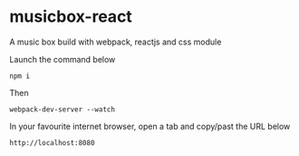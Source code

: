 # musicbox-react
A music box build with webpack, reactjs and css module

Launch the command below
```
npm i
```

Then
```
webpack-dev-server --watch
```

In your favourite internet browser, open a tab and copy/past the URL below
```
http://localhost:8080
```
